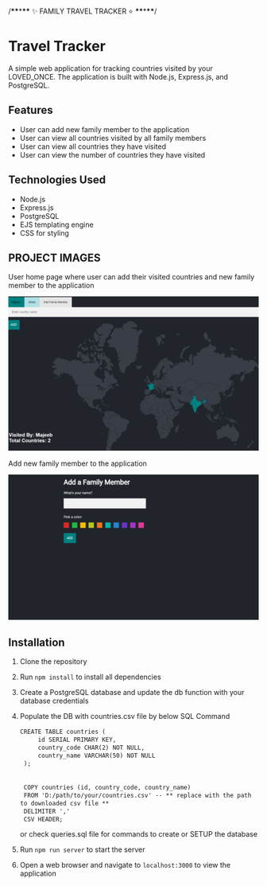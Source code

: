 /**\*\***\***\*\*** ✨ FAMILY TRAVEL TRACKER ⭐ **\*\***\***\*\***/

# Travel Tracker

A simple web application for tracking countries visited by your LOVED_ONCE. The application is built with Node.js, Express.js, and PostgreSQL.

## Features

- User can add new family member to the application
- User can view all countries visited by all family members
- User can view all countries they have visited
- User can view the number of countries they have visited

## Technologies Used

- Node.js
- Express.js
- PostgreSQL
- EJS templating engine
- CSS for styling

## PROJECT IMAGES

User home page where user can add their visited countries and new family member to the application

![Family Travel Tracker](./public/home_page.png)

Add new family member to the application

![Family Travel Tracker](./public/add-user_page.png)

## Installation

1. Clone the repository
2. Run `npm install` to install all dependencies
3. Create a PostgreSQL database and update the db function with your database credentials
4. Populate the DB with countries.csv file by below SQL Command

   ```
   CREATE TABLE countries (
        id SERIAL PRIMARY KEY,
        country_code CHAR(2) NOT NULL,
        country_name VARCHAR(50) NOT NULL
    );


    COPY countries (id, country_code, country_name)
    FROM 'D:/path/to/your/countries.csv' -- ** replace with the path to downloaded csv file **
    DELIMITER ','
    CSV HEADER;

   ```

   or check queries.sql file for commands to create or SETUP the database

5. Run `npm run server` to start the server
6. Open a web browser and navigate to `localhost:3000` to view the application
